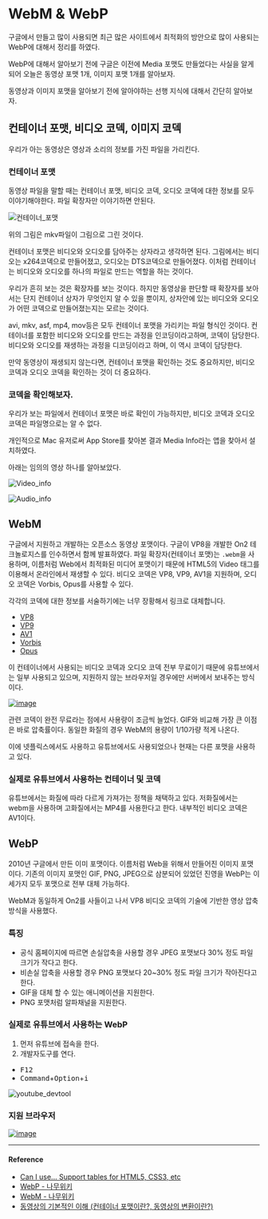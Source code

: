 # WebM & WebP

구글에서 만들고 많이 사용되면 최근 많은 사이트에서 최적화의 방안으로 많이 사용되는 WebP에 대해서 정리를 하였다.

WebP에 대해서 알아보기 전에 구글은 이전에 Media 포맷도 만들었다는 사실을 알게되어 오늘은 동영상 포맷 1개, 이미지 포맷 1개를 알아보자.

동영상과 이미지 포맷을 알아보기 전에 알아야하는 선행 지식에 대해서 간단히 알아보자.

## 컨테이너 포맷, 비디오 코덱, 이미지 코덱

우리가 아는 동영상은 영상과 소리의 정보를 가진 파일을 가리킨다. 

### 컨테이너 포맷

동영상 파일을 말할 때는 컨테이너 포맷, 비디오 코덱, 오디오 코덱에 대한 정보를 모두 이야기해야한다. 파일 확장자만 이야기하면 안된다.

![컨테이너_포맷](https://user-images.githubusercontent.com/24274424/79058465-815e9c80-7ca9-11ea-9775-3938d6ad4664.jpeg)

위의 그림은 mkv파일이 그림으로 그린 것이다.

컨테이너 포맷은 비디오와 오디오를 담아주는 상자라고 생각하면 된다. 
그림에서는 비디오는 x264코덱으로 만들어졌고, 오디오는 DTS코덱으로 만들어졌다. 이처럼 컨테이너는 비디오와 오디오를 하나의 파일로 만드는 역할을 하는 것이다.

우리가 흔히 보는 것은 확장자를 보는 것이다. 하지만 동영상을 판단할 때 확장자를 보아서는 단지 컨테이너 상자가 무엇인지 알 수 있을 뿐이지, 상자안에 있는 비디오와 오디오가 어떤 코덱으로 만들어졌는지는 모르는 것이다.

avi, mkv, asf, mp4, mov등은 모두 컨테이너 포맷을 가리키는 파일 형식인 것이다.
컨테이너를 포함한 비디오와 오디오를 만드는 과정을 인코딩이라고하며, 코덱이 담당한다.
비디오와 오디오를 재생하는 과정을 디코딩이라고 하며, 이 역시 코덱이 담당한다.

만약 동영상이 재생되지 않는다면, 컨테이너 포맷을 확인하는 것도 중요하지만, 비디오 코덱과 오디오 코덱을 확인하는 것이 더 중요하다. 

### 코덱을 확인해보자.

우리가 보는 파일에서 컨테이너 포맷은 바로 확인이 가능하지만, 비디오 코덱과 오디오 코덱은 파일명으로는 알 수 없다.

개인적으로 Mac 유저로써 App Store를 찾아본 결과 Media Info라는 앱을 찾아서 설치하였다.

아래는 임의의 영상 하나를 알아보았다.

![Video_info](https://user-images.githubusercontent.com/24274424/79058627-334a9880-7cab-11ea-9962-e2c79d7f127b.png)

![Audio_info](https://user-images.githubusercontent.com/24274424/79058628-3a71a680-7cab-11ea-962d-2c94b7318b16.png)

## WebM

구글에서 지원하고 개발하는 오픈소스 동영상 포맷이다.
구글이 VP8을 개발한 On2 테크놀로지스를 인수하면서 함께 발표하였다. 파일 확장자(컨테이너 포맷)는 `.webm`을 사용하며, 이름처럼 Web에서 최적화된 미디어 포맷이기 때문에 HTML5의 Video 태그를 이용해서 온라인에서 재생할 수 있다. 비디오 코덱은 VP8, VP9, AV1을 지원하며, 오디오 코덱은 Vorbis, Opus를 사용할 수 있다.

각각의 코덱에 대한 정보를 서술하기에는 너무 장황해서 링크로 대체합니다.

- [VP8](https://namu.wiki/w/VP8)
- [VP9](https://namu.wiki/w/VP9(비디오%20코덱))
- [AV1](https://namu.wiki/w/AV1)
- [Vorbis](https://namu.wiki/w/Vorbis)
- [Opus](https://namu.wiki/w/Opus(오디오%20코덱))

이 컨테이너에서 사용되는 비디오 코덱과 오디오 코덱 전부 무료이기 때문에 유튜브에서는 일부 사용되고 있으며, 지원하지 않는 브라우저일 경우에만 서버에서 보내주는 방식이다.

[![image](https://user-images.githubusercontent.com/24274424/79058737-9ab51800-7cac-11ea-9ad4-c7f4a3d0da69.png)](https://caniuse.com/#search=webm)

관련 코덱이 완전 무료라는 점에서 사용량이 조금씩 늘었다. GIF와 비교해 가장 큰 이점은 바로 압축률이다. 동일한 화질의 경우 WebM의 용량이 1/10가량 적게 나온다.

이에 넷플릭스에서도 사용하고 유튜브에서도 사용되었으나 현재는 다른 포맷을 사용하고 있다.

### 실제로 유튜브에서 사용하는 컨테이너 및 코덱

유튜브에서는 화질에 따라 다르게 가져가는 정책을 채택하고 있다. 저화질에서는 webm을 사용하며 고화질에서는 MP4를 사용한다고 한다. 내부적인 비디오 코덱은 AV1이다.

## WebP

2010년 구글에서 만든 이미 포맷이다. 이름처럼 Web을 위해서 만들어진 이미지 포맷이다. 기존의 이미지 포맷인 GIF, PNG, JPEG으로 삼분되어 있었던 진영을 WebP는 이 세가지 모두 포맷으로 전부 대체 가능하다.

WebM과 동일하게 On2를 사들이고 나서 VP8 비디오 코덱의 기술에 기반한 영상 압축 방식을 사용했다.

### 특징

- 공식 홈페이지에 따르면 손실압축을 사용할 경우 JPEG 포맷보다 30% 정도 파일 크기가 작다고 한다. 
- 비손실 압축을 사용할 경우 PNG 포맷보다 20~30% 정도 파일 크기가 작아진다고 한다.
- GIF을 대체 할 수 있는 애니메이션을 지원한다.
- PNG 포맷처럼 알파채널을 지원한다.

### 실제로 유튜브에서 사용하는 WebP

1. 먼저 유튜브에 접속을 한다.
2. 개발자도구를 연다.
- <kbd>F12</kbd> 
- <kbd>Command</kbd>+<kbd>Option</kbd>+<kbd>i</kbd> 

![youtube_devtool](https://user-images.githubusercontent.com/24274424/79059098-08fbd980-7cb1-11ea-98b8-652f3b14b718.png)

### 지원 브라우저

[![image](https://user-images.githubusercontent.com/24274424/79058771-1fa03180-7cad-11ea-9cd3-0bcaf1a744d0.png)](https://caniuse.com/#search=webp)

----

#### Reference

- [Can I use... Support tables for HTML5, CSS3, etc](https://caniuse.com/)
- [WebP - 나무위키](https://namu.wiki/w/WebP)
- [WebM - 나무위키](https://namu.wiki/w/WebM)
- [동영상의 기본적인 이해 (컨테이너 포맷이란?, 동영상의 변환이란?)](https://m.blog.naver.com/PostView.nhn?blogId=dbfan24&logNo=10128721121&proxyReferer=&proxyReferer=https:%2F%2Fwww.google.com%2F)